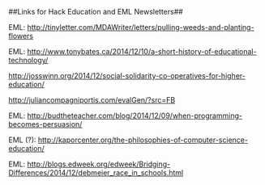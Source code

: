 ##Links for Hack Education and EML Newsletters##

EML: http://tinyletter.com/MDAWriter/letters/pulling-weeds-and-planting-flowers

EML: http://www.tonybates.ca/2014/12/10/a-short-history-of-educational-technology/

http://josswinn.org/2014/12/social-solidarity-co-operatives-for-higher-education/

http://juliancompagniportis.com/evalGen/?src=FB

EML: http://budtheteacher.com/blog/2014/12/09/when-programming-becomes-persuasion/

EML (?): http://kaporcenter.org/the-philosophies-of-computer-science-education/

EML: http://blogs.edweek.org/edweek/Bridging-Differences/2014/12/debmeier_race_in_schools.html

